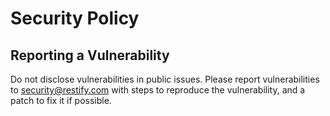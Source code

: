 # Security Policy

## Reporting a Vulnerability

Do not disclose vulnerabilities in public issues. Please report vulnerabilities to
security@restify.com with steps to reproduce the vulnerability, and a patch to fix
it if possible.
